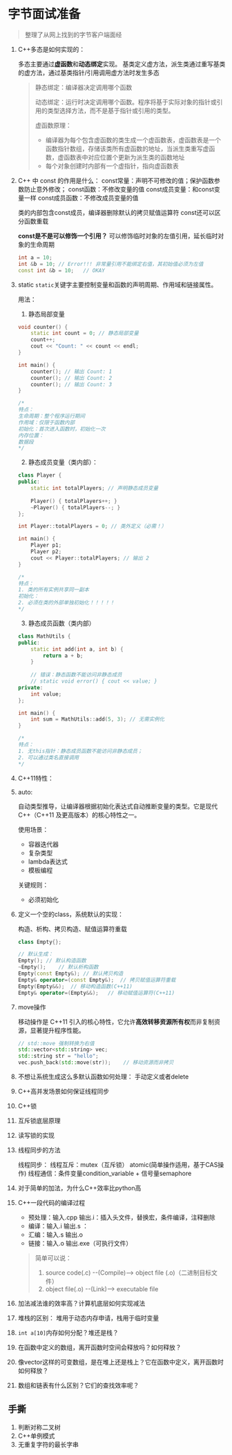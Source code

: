 # 字节面试准备

> 整理了从网上找到的字节客户端面经

1. C++多态是如何实现的：

   多态主要通过**虚函数**和**动态绑定**实现。
   基类定义虚方法，派生类通过重写基类的虚方法，通过基类指针/引用调用虚方法时发生多态

   > 静态绑定：编译器决定调用哪个函数
   >
   > 动态绑定：运行时决定调用哪个函数。程序将基于实际对象的指针或引用的类型选择方法，而不是基于指针或引用的类型。
   >
   > 虚函数原理：
   >
   > - 编译器为每个包含虚函数的类生成一个虚函数表，虚函数表是一个函数指针数组，存储该类所有虚函数的地址，当派生类重写虚函数，虚函数表中对应位置个更新为派生类的函数地址
   > - 每个对象创建时内部有一个虚指针，指向虚函数表

2. C++ 中 const 的作用是什么：
   const常量：声明不可修改的值；保护函数参数防止意外修改；
   const函数：不修改变量的值
   const成员变量：和const变量一样
   const成员函数：不修改成员变量的值

   类的内部包含const成员，编译器删除默认的拷贝赋值运算符
   const还可以区分函数重载

   **const是不是可以修饰一个引用？**
   可以修饰临时对象的左值引用，延长临时对象的生命周期

   ```cpp
   int a = 10;
   int &b = 10;	// Error!!! 非常量引用不能绑定右值，其初始值必须为左值
   const int &b = 10;	// OKAY
   ```

3. static
   `static`关键字主要控制变量和函数的声明周期、作用域和链接属性。

   用法：

   1. 静态局部变量

   ```cpp
   void counter() {
       static int count = 0; // 静态局部变量
       count++;
       cout << "Count: " << count << endl;
   }
   
   int main() {
       counter(); // 输出 Count: 1
       counter(); // 输出 Count: 2
       counter(); // 输出 Count: 3
   }
   
   /*
   特点：
   生命周期：整个程序运行期间
   作用域：仅限于函数内部
   初始化：首次进入函数时，初始化一次
   内存位置：
   数据段
   */
   ```

   2. 静态成员变量（类内部）：

   ```cpp
   class Player {
   public:
       static int totalPlayers; // 声明静态成员变量
       
       Player() { totalPlayers++; }
       ~Player() { totalPlayers--; }
   };
   
   int Player::totalPlayers = 0; // 类外定义（必需！）
   
   int main() {
       Player p1;
       Player p2;
       cout << Player::totalPlayers; // 输出 2
   }
   
   /*
   特点：
   1. 类的所有实例共享同一副本
   初始化：
   2. 必须在类的外部单独初始化！！！！！
   */
   ```

   3. 静态成员函数（类内部）

   ```cpp
   class MathUtils {
   public:
       static int add(int a, int b) {
           return a + b;
       }
       
       // 错误：静态函数不能访问非静态成员
       // static void error() { cout << value; } 
   private:
       int value;
   };
   
   int main() {
       int sum = MathUtils::add(5, 3); // 无需实例化
   }
   
   /*
   特点：
   1. 无this指针：静态成员函数不能访问非静态成员；
   2. 可以通过类名直接调用
   */
   ```

4. C++11特性：

5. auto:

      自动类型推导，让编译器根据初始化表达式自动推断变量的类型。它是现代 C++（C++11 及更高版本）的核心特性之一。

      使用场景：

      - 容器迭代器
      - 复杂类型
      - lambda表达式
      - 模板编程

      关键规则：

      - 必须初始化

6. 定义一个空的class，系统默认的实现：

   构造、析构、拷贝构造、赋值运算符重载

   ```cpp
   class Empty{};
   
   // 默认生成：
   Empty();	// 默认构造函数
   ~Empty();	// 默认析构函数
   Empty(const Empty&);	// 默认拷贝构造
   Empty& operator=(const Empty&);	// 拷贝赋值运算符重载
   Empty(Empty&&);	// 移动构造函数(C++11)
   Empty& operator=(Empty&&);	// 移动赋值运算符(C++11)
   ```

7. move操作

      移动操作是 C++11 引入的核心特性，它允许**高效转移资源所有权**而非复制资源，显著提升程序性能。

      ```cpp
      // std::move 强制转换为右值
      std::vector<std::string> vec;
      std::string str = "hello";
      vec.push_back(std::move(str));	// 移动资源而非拷贝
      ```

      

8. 不想让系统生成这么多默认函数如何处理：
      手动定义或者delete

9. C++高并发场景如何保证线程同步

10. C++锁

11. 互斥锁底层原理

12. 读写锁的实现

13. 线程同步的方法

       线程同步：
       线程互斥：mutex（互斥锁） atomic(简单操作适用，基于CAS操作)
       线程通信：条件变量condition_variable + 信号量semaphore

14. 对于简单的加法，为什么C++效率比python高

15. C++一段代码的编译过程

       - 预处理：输入.cpp 输出.i：插入头文件，替换宏，条件编译，注释删除
       - 编译：输入.i 输出.s ：
       - 汇编：输入.s 输出.o
       - 链接：输入.o 输出.exe（可执行文件）

       > 简单可以说：
       >
       > 1. source code(.c) --(Compile)--> object file (.o)（二进制目标文件）
       > 2. object file(.o) --(Link)--> executable file

16. 加法减法谁的效率高？计算机底层如何实现减法

17. 堆栈的区别：
       堆用于动态内存申请，栈用于临时变量

18. `int a[10]`内存如何分配？堆还是栈？

19. 在函数中定义的数组，离开函数时空间会释放吗？如何释放？

20. 像vector这样的可变数组，是在堆上还是栈上？它在函数中定义，离开函数时如何释放？

21. 数组和链表有什么区别？它们的查找效率呢？



## 手撕

1. 判断对称二叉树
2. C++单例模式
3. 无重复字符的最长字串

